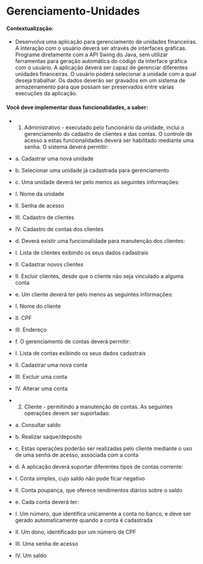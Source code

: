 # Gerenciamento-Unidades
#### Contextualização:
- Desenvolva uma aplicação para gerenciamento de unidades financeiras. A interação com o
usuário deverá ser através de interfaces gráficas. Programe diretamente com a API Swing do
Java, sem utilizar ferramentas para geração automática do código da interface gráfica com o
usuário. A aplicação deverá ser capaz de gerenciar diferentes unidades financeiras. O usuário
poderá selecionar a unidade com a qual deseja trabalhar. Os dados deverão ser gravados em
um sistema de armazenamento para que possam ser preservados entre várias execuções da
aplicação.
#### Você deve implementar duas funcionalidades, a saber:
- 1. Administrativo - executado pelo funcionário da unidade, inclui o gerenciamento do
cadastro de clientes e das contas. O controle de acesso a estas funcionalidades deverá
ser habilitado mediante uma senha. O sistema deverá permitir:
- a. Cadastrar uma nova unidade
- b. Selecionar uma unidade já cadastrada para gerenciamento
- c. Uma unidade deverá ter pelo menos as seguintes informações:
- I. Nome da unidade
- II. Senha de acesso
- III. Cadastro de clientes
- IV. Cadastro de contas dos clientes
- d. Deverá existir uma funcionalidade para manutenção dos clientes:
- I. Lista de clientes exibindo os seus dados cadastrais
- II. Cadastrar novos clientes
- II. Excluir clientes, desde que o cliente não seja vinculado a alguma conta
- e. Um cliente deverá ter pelo menos as seguintes informações:
- I. Nome do cliente
- II. CPF
- III. Endereço
- f. O gerenciamento de contas deverá permitir:
- I. Lista de contas exibindo os seus dados cadastrais
- II. Cadastrar uma nova conta
- III. Excluir uma conta
- IV. Alterar uma conta

- 2. Cliente - permitindo a manutenção de contas. As seguintes operações devem ser
suportadas:
- a. Consultar saldo
- b. Realizar saque/deposito
- c. Estas operações poderão ser realizadas pelo cliente mediante o uso de uma
senha de acesso, associada com a conta
- d. A aplicação deverá suportar diferentes tipos de contas corrente:
- I. Conta simples, cujo saldo não pode ficar negativo
- II. Conta poupança, que oferece rendimentos diários sobre o saldo
- e. Cada conta deverá ter:
- I. Um número, que identifica unicamente a conta no banco, e deve ser
gerado automaticamente quando a conta é cadastrada
- II. Um dono, identificado por um número de CPF
- III. Uma senha de acesso
- IV. Um saldo
